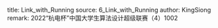 title: Link_with_Running
source: 6_Link_with_Running
author: KingSiong
remark: 2022“杭电杯”中国大学生算法设计超级联赛（4）1002

